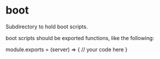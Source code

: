 # boot
Subdirectory to hold boot scripts.

boot scripts should be exported functions, like the following:

module.exports = (server) => {
  // your code here
}
